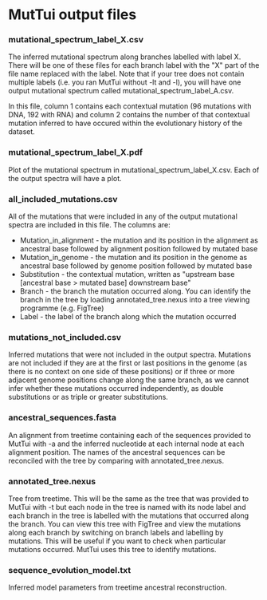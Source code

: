 # MutTui output files

### mutational_spectrum_label_X.csv

The inferred mutational spectrum along branches labelled with label X. There will be one of these files for each branch label with the "X" part of the file name replaced with the label. Note that if your tree does not contain multiple labels (i.e. you ran MutTui without -lt and -l), you will have one output mutational spectrum called mutational_spectrum_label_A.csv.

In this file, column 1 contains each contextual mutation (96 mutations with DNA, 192 with RNA) and column 2 contains the number of that contextual mutation inferred to have occured within the evolutionary history of the dataset.

### mutational_spectrum_label_X.pdf

Plot of the mutational spectrum in mutational_spectrum_label_X.csv. Each of the output spectra will have a plot.

### all_included_mutations.csv

All of the mutations that were included in any of the output mutational spectra are included in this file. The columns are:
* Mutation_in_alignment - the mutation and its position in the alignment as ancestral base followed by alignment position followed by mutated base
* Mutation_in_genome - the mutation and its position in the genome as ancestral base followed by genome position followed by mutated base
* Substitution - the contextual mutation, written as "upstream base [ancestral base > mutated base] downstream base"
* Branch - the branch the mutation occurred along. You can identify the branch in the tree by loading annotated_tree.nexus into a tree viewing programme (e.g. FigTree)
* Label - the label of the branch along which the mutation occurred

### mutations_not_included.csv

Inferred mutations that were not included in the output spectra. Mutations are not included if they are at the first or last positions in the genome (as there is no context on one side of these positions) or if three or more adjacent genome positions change along the same branch, as we cannot infer whether these mutations occurred independently, as double substitutions or as triple or greater substitutions.

### ancestral_sequences.fasta

An alignment from treetime containing each of the sequences provided to MutTui with -a and the inferred nucleotide at each internal node at each alignment position. The names of the ancestral sequences can be reconciled with the tree by comparing with annotated_tree.nexus.

### annotated_tree.nexus

Tree from treetime. This will be the same as the tree that was provided to MutTui with -t but each node in the tree is named with its node label and each branch in the tree is labelled with the mutations that occurred along the branch. You can view this tree with FigTree and view the mutations along each branch by switching on branch labels and labelling by mutations. This will be useful if you want to check when particular mutations occurred. MutTui uses this tree to identify mutations.

### sequence_evolution_model.txt

Inferred model parameters from treetime ancestral reconstruction.
